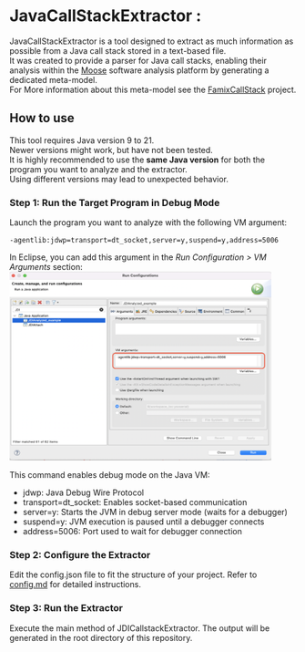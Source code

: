 # JavaCallStackExtractor  :

JavaCallStackExtractor is a tool designed to extract as much information as possible from a Java call stack stored in a text-based file.  
It was created to provide a parser for Java call stacks, enabling their analysis within the [Moose](https://moosetechnology.org/) software analysis platform by generating a dedicated meta-model.   
For More information about this meta-model see the [FamixCallStack](https://github.com/LeoDefossez/FamixCallStack) project.


##  How to use

This tool requires Java version 9 to 21.  
Newer versions might work, but have not been tested.  
It is highly recommended to use the **same Java version** for both the program you want to analyze and the extractor.  
Using different versions may lead to unexpected behavior.  

### Step 1: Run the Target Program in Debug Mode 
Launch the program you want to analyze with the following VM argument:
```
-agentlib:jdwp=transport=dt_socket,server=y,suspend=y,address=5006 
``` 


In Eclipse, you can add this argument in the *Run Configuration > VM Arguments* section: 
	<img src="utils/image/run-Config-VMargs.png" width="460" height="331">  

This command enables debug mode on the Java VM:  
- jdwp: Java Debug Wire Protocol
- transport=dt_socket: Enables socket-based communication
- server=y: Starts the JVM in debug server mode (waits for a debugger)
- suspend=y: JVM execution is paused until a debugger connects
- address=5006: Port used to wait for debugger connection

### Step 2: Configure the Extractor
Edit the config.json file to fit the structure of your project.
Refer to  [config.md](utils/tutorials/config.md) for detailed instructions.

### Step 3: Run the Extractor
Execute the main method of JDICallstackExtractor.
The output will be generated in the root directory of this repository.